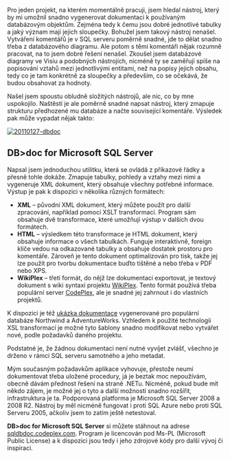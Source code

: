 <!-- dcterms:identifier = aspnetcz#315 -->
<!-- dcterms:title = DB>doc: generování databázové dokumentace snadno a rychle -->
<!-- dcterms:abstract = Pro jeden projekt, na kterém momentálně pracuji, jsem hledal nástroj, který by mi umožnil snadno vygenerovat dokumentaci k používaným databázovým objektům. Zejména tedy k čemu jsou dobré jednotlivé tabulky a jaký význam mají jejich sloupečky. Použitelné řešení jsem nenašel, tak jsem si jedno napsal. A nyní jej dávám k dispozici i vám. -->
<!-- np9:categoryId = 7 -->
<!-- x4w:category = Software -->
<!-- np9:authorId = 1 -->
<!-- np9:authorEmail = michal.valasek@altairis.cz -->
<!-- dcterms:creator = Michal Altair Valášek -->
<!-- dcterms:created = 2011-01-27T01:34:29.46+01:00 -->
<!-- dcterms:dateSubmitted = 2011-01-27T01:35:00.973+01:00 -->
<!-- dcterms:dateAccepted = 2011-01-27T01:37:38.787+01:00 -->
<!-- x4w:pictureWidth = 150 -->
<!-- x4w:pictureHeight = 150 -->
<!-- x4w:pictureUrl = /perex-pictures/20110127-db-doc-generovani-databazove-dokumentace-snadno-a-rychle.png -->

Pro jeden projekt, na kterém momentálně pracuji, jsem hledal nástroj, který by mi umožnil snadno vygenerovat dokumentaci k používaným databázovým objektům. Zejména tedy k čemu jsou dobré jednotlivé tabulky a jaký význam mají jejich sloupečky. Bohužel jsem takový nástroj nenašel. Vytváření komentářů je v SQL serveru poměrně snadné, jde to dělat snadno třeba z databázového diagramu. Ale potom s těmi komentáři nějak rozumně pracovat, na to jsem dobré řešení nenašel. Zkoušel jsem databázové diagramy ve Visiu a podobných nástrojích, nicméně ty se zaměřují spíše na popisování vztahů mezi jednotlivými entitami, než na popisy jejich obsahu, tedy co je tam konkrétně za sloupečky a především, co se očekává, že budou obsahovat za hodnoty.

Našel jsem spoustu obludně složitých nástrojů, ale nic, co by mne uspokojilo. Naštěstí je ale poměrně snadné napsat nástroj, který zmapuje strukturu předhozené mu databáze a načte související komentáře. Výsledek pak může vypadat nějak takto:

[![20110127-dbdoc](https://www.cdn.altairis.cz/Blog/2011/20110127-20110127-dbdoc_thumb.png "20110127-dbdoc")](https://www.cdn.altairis.cz/Blog/2011/20110127-20110127-dbdoc_2.png)

## DB>doc for Microsoft SQL Server

Napsal jsem jednoduchou utilitku, která se ovládá z příkazové řádky a přesně tohle dokáže. Zmapuje tabulky, pohledy a vztahy mezi nimi a vygeneruje XML dokument, který obsahuje všechny potřebné informace. Výstup je pak k dispozici v několika různých formátech:

*   **XML** – původní XML dokument, který můžete použít pro další zpracování, například pomocí XSLT transformací. Program sám obsahuje dvě transformace, které umožňují výstup v dalších dvou formátech.
*   **HTML** – výsledkem této transformace je HTML dokument, který obsahuje informace o všech tabulkách. Funguje interaktivně, foreign klíče vedou na odkazované tabulky a obsahuje dostatek prostoru pro komentáře. Zároveň je tento dokument optimalizován pro tisk, takže jej lze použít pro tvorbu dokumentace buďto tištěné a nebo třeba v PDF nebo XPS.
*   **WikiPlex** – třetí formát, do nějž lze dokumentaci exportovat, je textový dokument s wiki syntaxí projektu [WikiPlex](http://wikiplex.codeplex.com/). Tento formát používá třeba populární server [CodePlex](http://www.codeplex.com/), ale je snadné jej zahrnout i do vlastních projektů.  

K dispozici je též [ukázka dokumentace](http://sqldbdoc.codeplex.com/wikipage?title=Sample%20Output&referringTitle=Home) vygenerované pro populární databáze Northwind a AdventureWorks. Vzhledem k použité technologii XSL transformací je možné tyto šablony snadno modifikovat nebo vytvářet nové, podle požadavků daného projektu.

Podstatné je, že žádnou dokumentaci není nutné vyvíjet zvlášť, všechno je drženo v rámci SQL serveru samotného a jeho metadat. 

Mým současným požadavkům aplikace vyhovuje, přestože neumí dokumentovat třeba uložené procedury, já je beztak moc nepoužívám, obecně dávám přednost řešení na straně .NETu. Nicméně, pokud bude mít někdo zájem, je možné jej o tyto a další možnosti snadno rozšířit, infrastruktura je ta. Podporovaná platforma je Microsoft SQL Server 2008 a 2008 R2. Nástroj by měl nicméně fungovat i proti SQL Azure nebo proti SQL Serveru 2005, ačkoliv jsem to zatím ještě netestoval.

**DB>doc for Microsoft SQL Server** si můžete stáhnout na adrese [sqldbdoc.codeplex.com](http://sqldbdoc.codeplex.com). Program je licencován pod Ms-PL (Microsoft Public License) a k dispozici jsou tedy i jeho zdrojové kódy pro další vývoj či inspiraci.